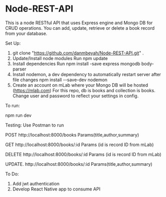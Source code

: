 # Node-REST-API
This is a node RESTful API that uses Express engine and Mongo DB for CRUD operations. You can add, update, retrieve or delete a book record from your database.

Set Up:
1. git clone "https://github.com/danmbeyah/Node-REST-API.git" .
2. Update/Install node modules
   Run npm update
3. Install dependencies
   Run npm install -save express mongodb body-parser
4. Install nodemon, a dev dependency to automatically restart server after file changes
   npm install --save-dev nodemon
5. Create an account on mLab where your Mongo DB will be hosted (https://mlab.com)
   For this repo, db is books and collection is books. Change user and password to reflect your settings in config.

To run:

npm run dev

Testing:
Use Postman to run 

POST     http://localhost:8000/books
         Params(title,author,summary)

GET      http://localhost:8000/books/:id
         Params (id is record ID from mLab)
         
DELETE   http://localhost:8000/books/:id
         Params (id is record ID from mLab)
         
UPDATE.  http://localhost:8000/books/:id
         Params(title,author,summary)
         
To Do:
1. Add jwt authentication
2. Develop React Native app to consume API
